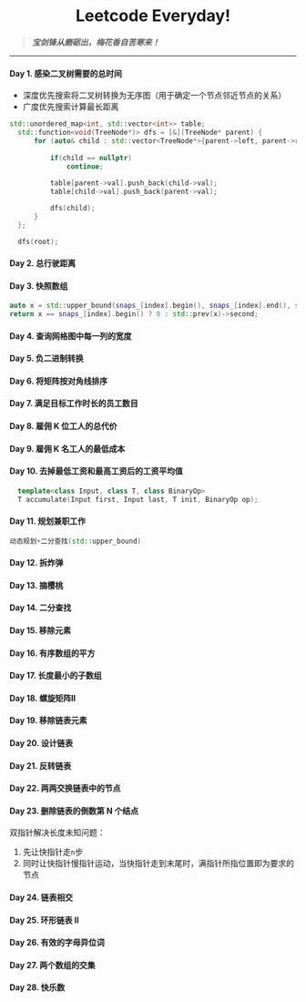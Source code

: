 <h1 align="center">Leetcode Everyday!</h1>

> ***宝剑锋从磨砺出，梅花香自苦寒来！***

-----

#### Day 1. 感染二叉树需要的总时间  
- 深度优先搜索将二叉树转换为无序图（用于确定一个节点邻近节点的关系）
- 广度优先搜索计算最长距离
```c++
std::unordered_map<int, std::vector<int>> table;
  std::function<void(TreeNode*)> dfs = [&](TreeNode* parent) {
      for (auto& child : std::vector<TreeNode*>{parent->left, parent->right})}{
  
          if(child == nullptr)
              continue;
                
          table[parent->val].push_back(child->val);
          table[child->val].push_back(parent->val);

          dfs(child);
      }
  };

  dfs(root);
```
#### Day 2. 总行驶距离
#### Day 3. 快照数组
```c++
auto x = std::upper_bound(snaps_[index].begin(), snaps_[index].end(), std::make_pair(snap_id + 1, -1));
return x == snaps_[index].begin() ? 0 : std::prev(x)->second;
```
#### Day 4. 查询网格图中每一列的宽度
#### Day 5. 负二进制转换
#### Day 6. 将矩阵按对角线排序
#### Day 7. 满足目标工作时长的员工数目
#### Day 8. 雇佣 K 位工人的总代价
#### Day 9. 雇佣 K 名工人的最低成本
#### Day 10. 去掉最低工资和最高工资后的工资平均值
```c++
  template<class Input, class T, class BinaryOp>
  T accumulate(Input first, Input last, T init, BinaryOp op);
```
#### Day 11. 规划兼职工作
```c++
动态规划+二分查找(std::upper_bound)
```
#### Day 12. 拆炸弹
#### Day 13. 摘樱桃
#### Day 14. 二分查找
#### Day 15. 移除元素
#### Day 16. 有序数组的平方
#### Day 17. 长度最小的子数组
#### Day 18. 螺旋矩阵II
#### Day 19. 移除链表元素
#### Day 20. 设计链表
#### Day 21. 反转链表
#### Day 22. 两两交换链表中的节点
#### Day 23. 删除链表的倒数第 N 个结点
双指针解决长度未知问题：
1. 先让快指针走`n`步
2. 同时让快指针慢指针运动，当快指针走到末尾时，满指针所指位置即为要求的节点
#### Day 24. 链表相交
#### Day 25. 环形链表 II
#### Day 26. 有效的字母异位词
#### Day 27. 两个数组的交集
#### Day 28. 快乐数